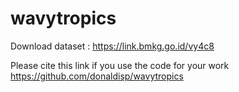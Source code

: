 # wavytropics

Download dataset : https://link.bmkg.go.id/vy4c8



Please cite this link if you use the code for your work
https://github.com/donaldisp/wavytropics
